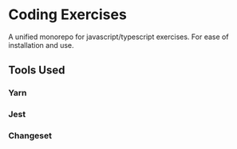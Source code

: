 # Coding Exercises

A unified monorepo for javascript/typescript exercises. For ease of installation and use.

## Tools Used 

### Yarn

### Jest

### Changeset
